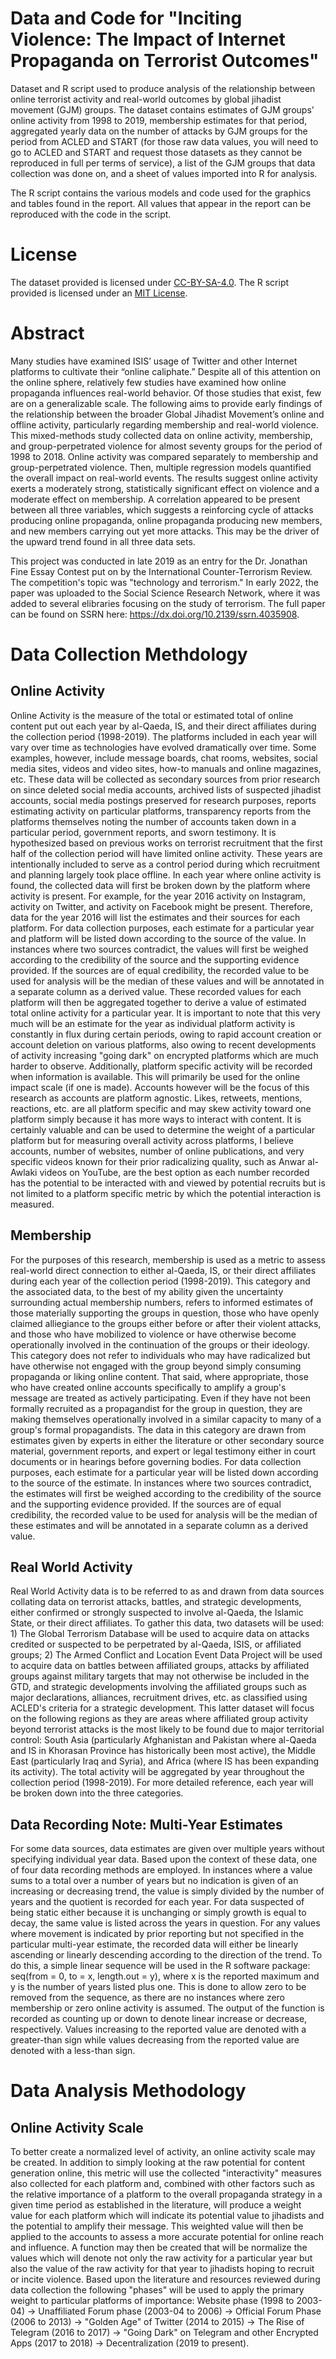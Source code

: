 # Data and Code for "Inciting Violence: The Impact of Internet Propaganda on Terrorist Outcomes"
Dataset and R script used to produce analysis of the relationship between online terrorist activity and real-world outcomes by global jihadist movement (GJM) groups. The dataset contains estimates of GJM groups' online activity from 1998 to 2019, membership estimates for that period, aggregated yearly data on the number of attacks by GJM groups for the period from ACLED and START (for those raw data values, you will need to go to ACLED and START and request those datasets as they cannot be reproduced in full per terms of service), a list of the GJM groups that data collection was done on, and a sheet of values imported into R for analysis. 

The R script contains the various models and code used for the graphics and tables found in the report. All values that appear in the report can be reproduced with the code in the script.

# License
The dataset provided is licensed under [CC-BY-SA-4.0](https://github.com/CWilson01/violence-incitement-research/blob/main/DATASET%20LICENSE.md). The R script provided is licensed under an [MIT License](https://github.com/CWilson01/violence-incitement-research/blob/main/CODE%20LICENSE.md).

# Abstract
Many studies have examined ISIS’ usage of Twitter and other Internet platforms to cultivate their “online caliphate.” Despite all of this attention on the online sphere, relatively few studies have examined how online propaganda influences real-world behavior. Of those studies that exist, few are on a generalizable scale. The following aims to provide early findings of the relationship between the broader Global Jihadist Movement’s online and offline activity, particularly regarding membership and real-world violence. This mixed-methods study collected data on online activity, membership, and group-perpetrated violence for almost seventy groups for the period of 1998 to 2018. Online activity was compared separately to membership and group-perpetrated violence. Then, multiple regression models quantified the overall impact on real-world events. The results suggest online activity exerts a moderately strong, statistically significant effect on violence and a moderate effect on membership. A correlation appeared to be present between all three variables, which suggests a reinforcing cycle of attacks producing online propaganda, online propaganda producing new members, and new members carrying out yet more attacks. This may be the driver of the upward trend found in all three data sets.

This project was conducted in late 2019 as an entry for the Dr. Jonathan Fine Essay Contest put on by the International Counter-Terrorism Review. The competition's topic was "technology and terrorism." In early 2022, the paper was uploaded to the Social Science Research Network, where it was added to several elibraries focusing on the study of terrorism. The full paper can be found on SSRN here: https://dx.doi.org/10.2139/ssrn.4035908.

# Data Collection Methdology

## Online Activity
Online Activity is the measure of the total or estimated total of online content put out each year by al-Qaeda, IS, and their direct affiliates during the collection period (1998-2019). The platforms included in each year will vary over time as technologies have evolved dramatically over time. Some examples, however, include message boards, chat rooms, websites, social media sites, videos and video sites, how-to manuals and online magazines, etc. These data will be collected as secondary sources from prior research on since deleted social media accounts, archived lists of suspected jihadist accounts, social media postings preserved for research purposes, reports estimating activity on particular platforms, transparency reports from the platforms themselves noting the number of accounts taken down in a particular period, government reports, and sworn testimony. It is hypothesized based on previous works on terrorist recruitment that the first half of the collection period will have limited online activity. These years are intentionally included to serve as a control period during which recruitment and planning largely took place offline. In each year where online activity is found, the collected data will first be broken down by the platform where activity is present. For example, for the year 2016 activity on Instagram, activity on Twitter, and activity on Facebook might be present. Therefore, data for the year 2016 will list the estimates and their sources for each platform. For data collection purposes, each estimate for a particular year and platform will be listed down according to the source of the value. In instances where two sources contradict, the values will first be weighed according to the credibility of the source and the supporting evidence provided. If the sources are of equal credibility, the recorded value to be used for analysis will be the median of these values and will be annotated in a separate column as a derived value. These recorded values for each platform will then be aggregated together to derive a value of estimated total online activity for a particular year. It is important to note that this very much will be an estimate for the year as individual platform activity is constantly in flux during certain periods, owing to rapid account creation or account deletion on various platforms, also owing to recent developments of activity increasing "going dark" on encrypted platforms which are much harder to observe. Additionally, platform specific activity will be recorded when information is available. This will primarily be used for the online impact scale (if one is made). Accounts however will be the focus of this research as accounts are platform agnostic. Likes, retweets, mentions, reactions, etc. are all platform specific and may skew activity toward one platform simply because it has more ways to interact with content. It is certainly valuable and can be used to determine the weight of a particular platform but for measuring overall activity across platforms, I believe accounts, number of websites, number of online publications, and very specific videos known for their prior radicalizing quality, such as Anwar al-Awlaki videos on YouTube, are the best option as each number recorded has the potential to be interacted with and viewed by potential recruits but is not limited to a platform specific metric by which the potential interaction is measured.

## Membership
For the purposes of this research, membership is used as a metric to assess real-world direct connection to either al-Qaeda, IS, or their direct affiliates during each year of the collection period (1998-2019). This category and the associated data, to the best of my ability given the uncertainty surrounding actual membership numbers, refers to informed estimates of those materially supporting the groups in question, those who have openly claimed alliegiance to the groups either before or after their violent attacks, and those who have mobilized to violence or have otherwise become operationally involved in the continuation of the groups or their ideology. This category does not refer to individuals who may have radicalized but have otherwise not engaged with the group beyond simply consuming propaganda or liking online content. That said, where appropriate, those who have created online accounts specifically to amplify a group's message are treated as actively participating. Even if they have not been formally recruited as a propagandist for the group in question, they are making themselves operationally involved in a similar capacity to many of a group's formal propagandists. The data in this category are drawn from estimates given by experts in either the literature or other secondary source material, government reports, and expert or legal testimony either in court documents or in hearings before governing bodies. For data collection purposes, each estimate for a particular year will be listed down according to the source of the estimate. In instances where two sources contradict, the estimates will first be weighed according to the credibility of the source and the supporting evidence provided. If the sources are of equal credibility, the recorded value to be used for analysis will be the median of these estimates and will be annotated in a separate column as a derived value.

## Real World Activity
Real World Activity data is to be referred to as and drawn from data sources collating data on terrorist attacks, battles, and strategic developments, either confirmed or strongly suspected to involve al-Qaeda, the Islamic State, or their direct affiliates. To gather this data, two datasets will be used: 1) The Global Terrorism Database will be used to acquire data on attacks credited or suspected to be perpetrated by al-Qaeda, ISIS, or affiliated groups; 2) The Armed Conflict and Location Event Data Project will be used to acquire data on battles between affiliated groups, attacks by affiliated groups against military targets that may not otherwise be included in the GTD, and strategic developments involving the affiliated groups such as major declarations, alliances, recruitment drives, etc. as classified using ACLED's criteria for a strategic development. This latter dataset will focus on the following regions as they are areas where affiliated group activity beyond terrorist attacks is the most likely to be found due to major territorial control: South Asia (particularly Afghanistan and Pakistan where al-Qaeda and IS in Khorasan Province has historically been most active), the Middle East (particularly Iraq and Syria), and Africa (where IS has been expanding its activity). The total activity will be aggregated by year throughout the collection period (1998-2019). For more detailed reference, each year will be broken down into the three categories.

## Data Recording Note: Multi-Year Estimates
For some data sources, data estimates are given over multiple years without specifying individual year data. Based upon the context of these data, one of four data recording methods are employed. In instances where a value sums to a total over a number of years but no indication is given of an increasing or decreasing trend, the value is simply divided by the number of years and the quotient is recorded for each year. For data suspected of being static either because it is unchanging or simply growth is equal to decay, the same value is listed across the years in question. For any values where movement is indicated by prior reporting but not specified in the particular multi-year estimate, the recorded data will either be linearly ascending or linearly descending according to the direction of the trend. To do this, a simple linear sequence will be used in the R software package: seq(from = 0, to = x, length.out = y), where x is the reported maximum and y is the number of years listed plus one. This is done to allow zero to be removed from the sequence, as there are no instances where zero membership or zero online activity is assumed. The output of the function is recorded as counting up or down to denote linear increase or decrease, respectively. Values increasing to the reported value are denoted with a greater-than sign while values decreasing from the reported value are denoted with a less-than sign.

# Data Analysis Methodology

## Online Activity Scale
To better create a normalized level of activity, an online activity scale may be created. In addition to simply looking at the raw potential for content generation online, this metric will use the collected "interactivity" measures also collected for each platform and, combined with other factors such as the relative importance of a platform to the overall propaganda strategy in a given time period as established in the literature, will produce a weight value for each platform which will indicate its potential value to jihadists and the potential to amplify their message. This weighted value will then be applied to the accounts to assess a more accurate potential for online reach and influence. A function may then be created that will be normalize the values  which will denote not only the raw activity for a particular year but also the value of the raw activity for that year to jihadists hoping to recruit or incite violence. Based upon the literature and resources reviewed during data collection the following "phases" will be used to apply the primary weight to particular platforms of importance: Website phase (1998 to 2003-04) -> Unaffiliated Forum phase (2003-04 to 2006) -> Official Forum Phase (2006 to 2013) -> "Golden Age" of Twitter (2014 to 2015) -> The Rise of Telegram (2016 to 2017) -> "Going Dark" on Telegram and other Encrypted Apps (2017 to 2018) -> Decentralization (2019 to present).

